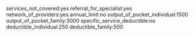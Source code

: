services_not_covered:yes
referral_for_specialist:yes
network_of_providers:yes
annual_limit:no
output_of_pocket_individual:1500
output_of_pocket_family:3000
specific_service_deductible:no
deductible_individual:250
deductible_family:500
